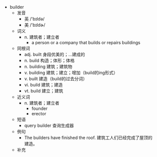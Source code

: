 - builder
  - 发音
    - 英 /'bɪldə/
    - 美 /'bɪldɚ/
  - 词义
    - n. 建筑者；建立者
      - a person or a company that builds or repairs buildings
  - 同根词
    - adj. built 身段优美的；…建成的
    - n. build 构造；体形；体格
    - n. building 建筑；建筑物
    - v. building 建筑；建立；增加（build的ing形式）
    - v. built 建造（build的过去分词）
    - vi. build 建筑；建造
    - vt. build 建立；建筑
  - 近义词
    - n. 建筑者；建立者
      - founder
      - erector
  - 短语
    - query builder 查询生成器
  - 例句
    - The builders have finished the roof. 建筑工人们已经完成了屋顶的建造。
  - 补充